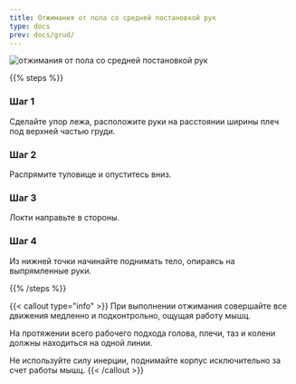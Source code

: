 ```yaml
---
title: Отжимания от пола со средней постановкой рук
type: docs
prev: docs/grud/
---
```

![отжимания от пола со средней постановкой рук](https://github.com/user-attachments/assets/35455a3c-9829-40e2-906f-0e50e1d18908)

{{% steps %}}

### Шаг 1
Сделайте упор лежа, расположите руки на расстоянии ширины плеч под верхней частью груди.

### Шаг 2
Распрямите туловище и опуститесь вниз.

### Шаг 3
Локти направьте в стороны.

### Шаг 4
Из нижней точки начинайте поднимать тело, опираясь на выпрямленные руки.

{{% /steps %}}

{{< callout type="info" >}}
При выполнении отжимания совершайте все движения медленно и подконтрольно, ощущая работу мышц.

﻿﻿На протяжении всего рабочего подхода голова, плечи, таз и колени должны находиться на одной линии.

Не используйте силу инерции, поднимайте корпус исключительно за счет работы мышц.
{{< /callout >}}
